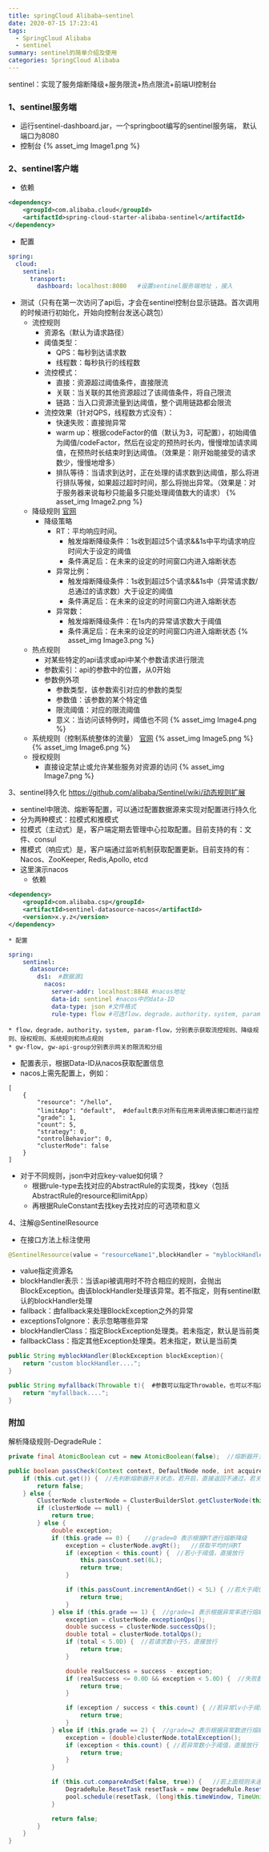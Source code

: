```yaml
---
title: springCloud Alibaba—sentinel
date: 2020-07-15 17:23:41
tags:
  - SpringCloud Alibaba
  - sentinel
summary: sentinel的简单介绍及使用
categories: SpringCloud Alibaba
---
```


sentinel：实现了服务熔断降级+服务限流+热点限流+前端UI控制台

### 1、sentinel服务端 ###
* 运行sentinel-dashboard.jar，一个springboot编写的sentinel服务端， 默认端口为8080
* 控制台
{% asset_img Image1.png  %}

### 2、sentinel客户端 ###
* 依赖
``` xml
<dependency>
    <groupId>com.alibaba.cloud</groupId>
    <artifactId>spring-cloud-starter-alibaba-sentinel</artifactId>
</dependency>
```
* 配置
``` yaml
spring:
  cloud:
    sentinel:
      transport:
        dashboard: localhost:8080   #设置sentinel服务端地址 ，接入
```
* 测试（只有在第一次访问了api后，才会在sentinel控制台显示链路。首次调用的时候进行初始化，开始向控制台发送心跳包）
	* 流控规则
		* 资源名（默认为请求路径）
		* 阈值类型：
			* QPS：每秒到达请求数
			* 线程数：每秒执行的线程数
		* 流控模式：
			* 直接：资源超过阈值条件，直接限流
			* 关联：当关联的其他资源超过了该阈值条件，将自己限流
			* 链路：当入口资源流量到达阈值，整个调用链路都会限流
		* 流控效果（针对QPS，线程数方式没有）：
			* 快速失败：直接抛异常
			* warm up：根据codeFactor的值（默认为3，可配置），初始阈值为阈值/codeFactor，然后在设定的预热时长内，慢慢增加请求阈值，在预热时长结束时到达阈值。（效果是：刚开始能接受的请求数少，慢慢地增多）
			* 排队等待：当请求到达时，正在处理的请求数到达阈值，那么将进行排队等候，如果超过超时时间，那么将抛出异常。（效果是：对于服务器来说每秒只能最多只能处理阈值数大的请求）
{% asset_img Image2.png  %}
	* 降级规则   [官网](https://github.com/alibaba/Sentinel/wiki/%E7%86%94%E6%96%AD%E9%99%8D%E7%BA%A7)
		* 降级策略
			* RT：平均响应时间。
				* 触发熔断降级条件：1s收到超过5个请求&&1s中平均请求响应时间大于设定的阈值
				* 条件满足后：在未来的设定的时间窗口内进入熔断状态
			* 异常比例：
				* 触发熔断降级条件：1s收到超过5个请求&&1s中（异常请求数/总通过的请求数）大于设定的阈值
				* 条件满足后：在未来的设定的时间窗口内进入熔断状态
			* 异常数：
				* 触发熔断降级条件：在1s内的异常请求数大于阈值
				* 条件满足后：在未来的设定的时间窗口内进入熔断状态
{% asset_img Image3.png  %}
	* 热点规则
		* 对某些特定的api请求或api中某个参数请求进行限流
		* 参数索引：api的参数中的位置，从0开始
		* 参数例外项
			* 参数类型，该参数索引对应的参数的类型
			* 参数值：该参数的某个特定值
			* 限流阈值：对应的限流阈值
			* 意义：当访问该特例时，阈值也不同
{% asset_img Image4.png  %}
	* 系统规则（控制系统整体的流量）   [官网](https://github.com/alibaba/Sentinel/wiki/%E7%B3%BB%E7%BB%9F%E8%87%AA%E9%80%82%E5%BA%94%E9%99%90%E6%B5%81)
{% asset_img Image5.png  %}
{% asset_img Image6.png  %}
	* 授权规则
		* 直接设定禁止或允许某些服务对资源的访问
{% asset_img Image7.png  %} 

3、sentinel持久化   https://github.com/alibaba/Sentinel/wiki/动态规则扩展
* sentinel中限流、熔断等配置，可以通过配置数据源来实现对配置进行持久化
* 分为两种模式：拉模式和推模式
* 拉模式（主动式）是，客户端定期去管理中心拉取配置。目前支持的有：文件、consul
* 推模式（响应式）是，客户端通过监听机制获取配置更新。目前支持的有：Nacos、ZooKeeper, Redis,Apollo, etcd
* 这里演示nacos
	* 依赖
``` xml
<dependency>
    <groupId>com.alibaba.csp</groupId>
    <artifactId>sentinel-datasource-nacos</artifactId>
    <version>x.y.z</version>
</dependency>
```
	* 配置
``` yaml
spring:
    sentinel:
      datasource:
        ds1:  #数据源1
          nacos:
            server-addr: localhost:8848 #nacos地址
            data-id: sentinel #nacos中的data-ID
            data-type: json #文件格式
            rule-type: flow #可选flow，degrade，authority，system, param-flow, gw-flow, gw-api-group
```
	* flow，degrade，authority，system, param-flow，分别表示获取流控规则、降级规则、授权规则、系统规则和热点规则
	* gw-flow, gw-api-group分别表示网关的限流和分组
* 配置表示，根据Data-ID从nacos获取配置信息
* nacos上需先配置上，例如：
``` 
[
    {
        "resource": "/hello",
        "limitApp": "default",  #default表示对所有应用来调用该接口都进行监控
        "grade": 1,
        "count": 5,
        "strategy": 0,
        "controlBehavior": 0,
        "clusterMode": false
    }
]
```
* 对于不同规则，json中对应key-value如何填？
	* 根据rule-type去找对应的AbstractRule的实现类，找key（包括AbstractRule的resource和limitApp）
	* 再根据RuleConstant去找key去找对应的可选项和意义

4、注解@SentinelResource
* 在接口方法上标注使用

``` java
@SentinelResource(value = "resourceName1",blockHandler = "myblockHandler",fallback = "myfallback",exceptionsToIgnore = {},blockHandlerClass=XXX.class,fallbackClass=XXX.class)
```
* value指定资源名
* blockHandler表示：当该api被调用时不符合相应的规则，会抛出BlockException。由该blockHandler处理该异常。若不指定，则有sentinel默认的blockHandler处理
* fallback：由fallback来处理BlockException之外的异常
* exceptionsToIgnore：表示忽略哪些异常
* blockHandlerClass：指定BlockException处理类。若未指定，默认是当前类
* fallbackClass：指定其他Exception处理类。若未指定，默认是当前类

``` java
public String myblockHandler(BlockException blockException){   
    return "custom blockHandler....";
}

public String myfallback(Throwable t){  #参数可以指定Throwable，也可以不指定
    return "myfallback....";
}
```

### 附加 ###
解析降级规则-DegradeRule：

``` java
private final AtomicBoolean cut = new AtomicBoolean(false);  //熔断器开关状态，开始状态为关闭

public boolean passCheck(Context context, DefaultNode node, int acquireCount, Object... args) {
    if (this.cut.get()) {  //先判断熔断器开关状态，若开启，直接返回不通过，若关闭，再进行下一步判断
        return false;
    } else {
        ClusterNode clusterNode = ClusterBuilderSlot.getClusterNode(this.getResource());  
        if (clusterNode == null) {
            return true;
        } else {
            double exception;
            if (this.grade == 0) {    //grade=0 表示根据RT进行熔断降级
                exception = clusterNode.avgRt();   //获取平均时间RT
                if (exception < this.count) {  //若小于阈值，直接放行
                    this.passCount.set(0L);
                    return true;
                }

                if (this.passCount.incrementAndGet() < 5L) { //若大于阈值，但请求数小于5，直接放行
                    return true;
                }
            } else if (this.grade == 1) {  //grade=1 表示根据异常率进行熔断降级
                exception = clusterNode.exceptionQps();
                double success = clusterNode.successQps();
                double total = clusterNode.totalQps(); 
                if (total < 5.0D) {  //若请求数小于5，直接放行
                    return true;
                }

                double realSuccess = success - exception;
                if (realSuccess <= 0.0D && exception < 5.0D) {  //失败数小于5且成功数小于0的情况则无视，直接放行
                    return true;
                }

                if (exception / success < this.count) { //若异常lv小于阈值，直接放行
                    return true;
                }
            } else if (this.grade == 2) {  //grade=2 表示根据异常数进行熔断降级
                exception = (double)clusterNode.totalException();
                if (exception < this.count) { //若异常数小于阈值，直接放行
                    return true;
                }
            }

            if (this.cut.compareAndSet(false, true)) {   //若上面规则未通过，则将熔断器状态变更为true，并设置定时时间
                DegradeRule.ResetTask resetTask = new DegradeRule.ResetTask(this);
                pool.schedule(resetTask, (long)this.timeWindow, TimeUnit.SECONDS);
            }

            return false;
        }
    }
}
```
